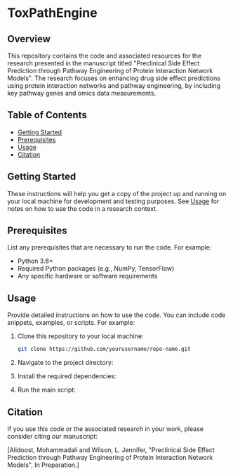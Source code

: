 # ToxPathEngine

## Overview

This repository contains the code and associated resources for the research presented in the manuscript titled "Preclinical Side Effect Prediction through Pathway Engineering of Protein Interaction Network Models". The research focuses on enhancing drug side effect predictions using protein interaction networks and pathway engineering, by including key pathway genes and omics data measurements.

## Table of Contents

- [Getting Started](#getting-started)
- [Prerequisites](#prerequisites)
- [Usage](#usage)
- [Citation](#Citation)

## Getting Started

These instructions will help you get a copy of the project up and running on your local machine for development and testing purposes. See [Usage](#usage) for notes on how to use the code in a research context.

## Prerequisites

List any prerequisites that are necessary to run the code. For example:

- Python 3.6+
- Required Python packages (e.g., NumPy, TensorFlow)
- Any specific hardware or software requirements

## Usage

Provide detailed instructions on how to use the code. You can include code snippets, examples, or scripts. For example:

1. Clone this repository to your local machine:

   ```bash
   git clone https://github.com/yourusername/repo-name.git

2. Navigate to the project directory:
3. Install the required dependencies:
4. Run the main script:

## Citation

If you use this code or the associated research in your work, please consider citing our manuscript:

[Alidoost, Mohammadali and Wilson, L. Jennifer, "Preclinical Side Effect Prediction through Pathway Engineering of Protein Interaction Network Models", In Preparation.]


